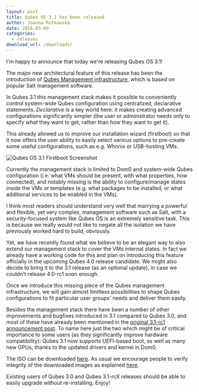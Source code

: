 ```yaml
---
layout: post
title: Qubes OS 3.1 has been released
author: Joanna Rutkowska
date: 2016-03-09
categories:
  - releases
download_url: /downloads/
---
```


I'm happy to announce that today we're releasing Qubes OS 3.1!

The major new architectural feature of this release has been the introduction of
[Qubes Management
infrastructure](/news/2015/12/14/mgmt-stack/), which is
based on popular Salt management software.

In Qubes 3.1 this management stack makes it possible to conveniently control
system-wide Qubes configuration using centralized, declarative statements.
_Declarative_ is a key world here: it makes creating advanced configurations
significantly simpler (the user or administrator needs only to specify _what_
they want to get, rather than _how_ they want to get it).

This already allowed us to improve our installation wizard (firstboot) so that
it now offers the user ability to easily select various options to pre-create
some useful configurations, such as e.g. Whonix or USB-hosting VMs.

![Qubes OS 3.1 Firstboot Screenshot](/attachment/site/qubes-31-firstboot-mgmt.png)

Currently the management stack is limited to Dom0 and system-wide Qubes
configuration (i.e. what VMs should be present, with what properties, how
connected), and notably missing is the ability to configure/manage states
_inside_ the VMs or templates (e.g. what packages to be installed, or what
additional services to be enabled in the VMs).

I think most readers should understand very well that marrying a powerful and
flexible, yet very complex, management software such as Salt, with a
security-focused system like Qubes OS is an extremely sensitive task. This is
because we really would not like to negate all the isolation we have previously
worked hard to build, obviously.

Yet, we have recently found what we believe to be an elegant way to also extend
our management stack to cover the VMs internal states. In fact we already have a
working code for this and plan on introducing this feature officially in the
upcoming Qubes 4.0 release candidate. We might also decide to bring it to the
3.1 release (as an optional update), in case we couldn't release 4.0-rc1 soon
enough.

Once we introduce this missing piece of the Qubes management infrastructure, we
will gain almost limitless possibilities to shape Qubes configurations to fit
particular user groups' needs and deliver them easily.

Besides the management stack there have been a number of other improvements and
bugfixes introduced in 3.1 compared to Qubes 3.0, and most of these have already
been mentioned in the [original 3.1-rc1 announcement
post](/news/2015/12/08/qubes-OS-3-1-rc1-has-been-released/).
To name here just the two which might be of critical importance to some users
(as they significantly improve hardware compatibility): Qubes 3.1 now supports
UEFI-based boot, as well as many new GPUs, thanks to the updated drivers and
kernel in Dom0.

The ISO can be downloaded [here](/downloads/). As usual
we encourage people to verify integrity of the downloaded images as explained
[here](/doc/verifying-signatures/).

Existing users of Qubes 3.0 and Qubes 3.1-rcX releases should be able to easily
upgrade without re-installing. Enjoy!

